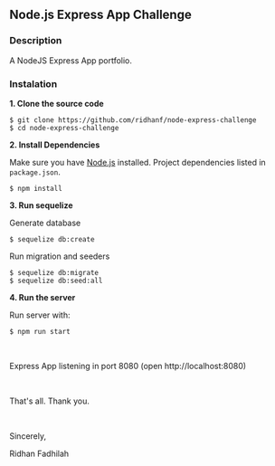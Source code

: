## Node.js Express App Challenge

### Description
A NodeJS Express App portfolio.

### Instalation

**1. Clone the source code**

```
$ git clone https://github.com/ridhanf/node-express-challenge
$ cd node-express-challenge
```

**2. Install Dependencies**

Make sure you have [Node.js](https://nodejs.org/) installed. Project dependencies listed in `package.json`.

```
$ npm install
```

**3. Run sequelize**

Generate database

```
$ sequelize db:create
```

Run migration and seeders

```
$ sequelize db:migrate
$ sequelize db:seed:all
```

**4. Run the server**

Run server with:

```
$ npm run start
```

&nbsp;

Express App listening in port 8080 (open http://localhost:8080)

&nbsp;

That's all. Thank you.

&nbsp;

Sincerely,

Ridhan Fadhilah